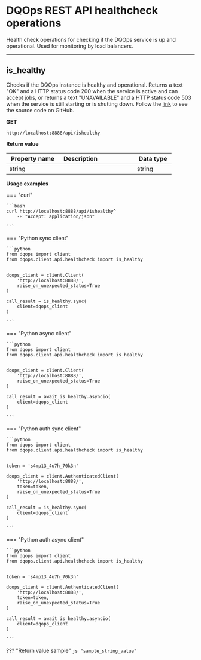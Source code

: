 # DQOps REST API healthcheck operations
Health check operations for checking if the DQOps service is up and operational. Used for monitoring by load balancers.


___
## is_healthy
Checks if the DQOps instance is healthy and operational. Returns a text &quot;OK&quot; and a HTTP status code 200 when the service is active and can accept jobs,  or returns a text &quot;UNAVAILABLE&quot; and a HTTP status code 503 when the service is still starting or is shutting down.
Follow the [link](https://github.com/dqops/dqo/blob/develop/distribution/python/dqops/client/api/healthcheck/is_healthy.py) to see the source code on GitHub.


**GET**
```
http://localhost:8888/api/ishealthy
```

**Return value**

|&nbsp;Property&nbsp;name&nbsp;|&nbsp;Description&nbsp;&nbsp;&nbsp;&nbsp;&nbsp;&nbsp;&nbsp;&nbsp;&nbsp;&nbsp;&nbsp;&nbsp;&nbsp;&nbsp;&nbsp;&nbsp;&nbsp;&nbsp;&nbsp;&nbsp;&nbsp;|&nbsp;Data&nbsp;type&nbsp;|
|---------------|---------------------------------|-----------|
|string||string|








**Usage examples**

=== "curl"

    ```bash
    curl http://localhost:8888/api/ishealthy^
		-H "Accept: application/json"
	
    ```

=== "Python sync client"

    ```python
    from dqops import client
	from dqops.client.api.healthcheck import is_healthy
	
	
	dqops_client = client.Client(
	    'http://localhost:8888/',
	    raise_on_unexpected_status=True
	)
	
	call_result = is_healthy.sync(
	    client=dqops_client
	)
	
    ```

=== "Python async client"

    ```python
    from dqops import client
	from dqops.client.api.healthcheck import is_healthy
	
	
	dqops_client = client.Client(
	    'http://localhost:8888/',
	    raise_on_unexpected_status=True
	)
	
	call_result = await is_healthy.asyncio(
	    client=dqops_client
	)
	
    ```

=== "Python auth sync client"

    ```python
    from dqops import client
	from dqops.client.api.healthcheck import is_healthy
	
	
	token = 's4mp13_4u7h_70k3n'
	
	dqops_client = client.AuthenticatedClient(
	    'http://localhost:8888/',
	    token=token,
	    raise_on_unexpected_status=True
	)
	
	call_result = is_healthy.sync(
	    client=dqops_client
	)
	
    ```

=== "Python auth async client"

    ```python
    from dqops import client
	from dqops.client.api.healthcheck import is_healthy
	
	
	token = 's4mp13_4u7h_70k3n'
	
	dqops_client = client.AuthenticatedClient(
	    'http://localhost:8888/',
	    token=token,
	    raise_on_unexpected_status=True
	)
	
	call_result = await is_healthy.asyncio(
	    client=dqops_client
	)
	
    ```




??? "Return value sample"
    ```js
    "sample_string_value"
    ```


